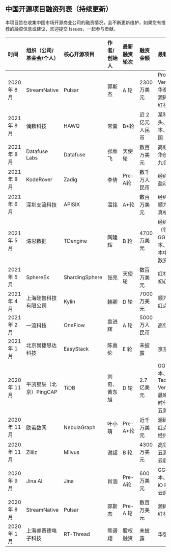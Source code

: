 ## 中国开源项目融资列表（持续更新）

本项目旨在收集中国市场开源商业公司的融资情况，会不断更新维护，如果您有推荐的融资信息或建议，欢迎提交 Issues，一起参与贡献。

| 时间 | 组织（公司/基金会/个人） | 核心开源项目 | 作者/创始人 | 最新融资轮次 | 融资金额 | 最新投资方 |
| :-- | :-- | :-- | :-- | :-- | :-- | :-- |
| 2020 年 8 月 | StreamNative | Pulsar | 郭斯杰 | A 轮 | 2300万美元 | Prosperity7 Ventures、华泰创新、源码资本、红杉中国 |
| 2021 年 8 月 | 偶数科技 | HAWQ | 常雷 | B+轮 | 近 2 亿元人民币 | 某科技巨头、红杉资本、红点中国 |
| 2021 年 8 月 | Datafuse Labs | Datafuse | 张雁飞 | 天使轮 | 数百万美元 | 高瓴资本、华创资本、九合创投 |
| 2021 年 8 月 | KodeRover | Zadig | 李倩 | Pre-A轮 | 数千万人民币 | 经纬中国、盈动资本 |
| 2021 年 6 月 | 深圳支流科技 | APISIX | 温铭 | A+轮 | 数百万美元 | 经纬中国、顺为资本、真格基金 |
| 2021 年 5 月 | 涛思数据 | TDengine | 陶建辉 | B 轮 | 4700 万美元 | 经纬中国（领投）、GGV 纪源资本、红杉资本中国、指数资本 |
| 2021 年 5 月 | SphereEx | ShardingSphere | 张亮 | 天使轮 | 数百万美元 | 红杉中国、初心资本 |
| 2021 年 4 月 | 上海硅智科技有限公司 | Kylin | 韩卿 | D 轮 | 7000 万美元 | 顺为资本、红点中国等 |
| 2021 年 2 月 | 一流科技 | OneFlow | 袁进辉 | A 轮 | 5000 万人民币 | 高瓴资本 |
| 2021 年 1 月 | 北京易捷思达科技 | EasyStack | 陈喜伦 | E 轮 | 未披露 | 京东数科 |
| 2020 年 11 月 | 平凯星辰（北京）PingCAP | TiDB | 刘奇、黄东旭 | D 轮 | 2.7 亿美元 | GGV 纪源资本、Access Technology Ventures、晨曦投资、时代资本、 五源资本等 |
| 2020 年 11 月 | 欧若数网 | NebulaGraph | 叶小萌 | Pre-A+轮 | 近千万美元 | 源码资本、红点中国、经纬中国 |
| 2020 年 11 月 | Zilliz | Milvus | 谢超 | B 轮 | 4300 万美元 | 高瓴资本、五源资本、云启资本等 |
| 2020 年 9 月 | Jina AI | Jina | 肖涵 | Pre-A轮 | 600 万美元 | GGV 纪源资本、SAP、iO Fund、云启资本 |
| 2020 年 8 月 | StreamNative | Pulsar | 郭斯杰 | Pre-A 轮 | 数百万美元 | 源码资本、红杉中国 |
| 2020 年 1 月 | 上海睿赛德电子科技 | RT-Thread | 熊谱翔 | 股权融资 | 未披露 | 华强 PCB |


